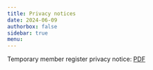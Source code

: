 ```yaml
---
title: Privacy notices
date: 2024-06-09
authorbox: false
sidebar: true
menu:
---
```


Temporary member register privacy notice: [PDF](temporary_member_register_privacy_notice_2024.pdf)
